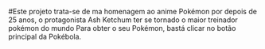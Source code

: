 #Este projeto trata-se de ma homenagem ao anime Pokémon por depois de 25 anos, o protagonista Ash Ketchum ter se tornado o maior treinador pokémon do mundo
Para obter o seu Pokémon, bastá clicar no botão principal da Pokébola.
